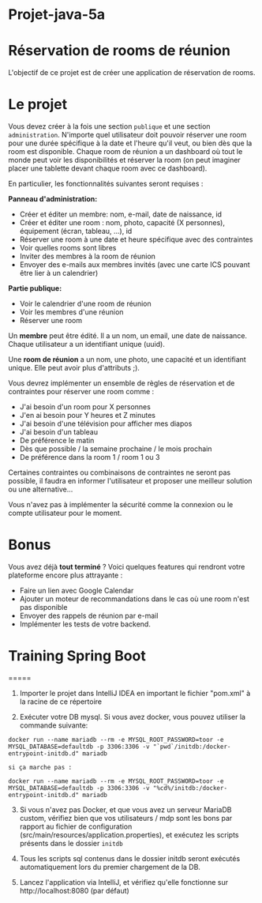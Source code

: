 # Projet-java-5a

Réservation de rooms de réunion
===========
L'objectif de ce projet est de créer une application de réservation de rooms. 
# Le projet 
Vous devez créer à la fois une section `publique` et une section `administration`.
N'importe quel utilisateur doit pouvoir réserver une room pour une durée spécifique à la date et l'heure qu'il veut, ou bien dès que la room est disponible. 
Chaque room de réunion a un dashboard où tout le monde peut voir les disponibilités et réserver la room (on peut imaginer placer une tablette devant chaque room avec ce dashboard).

En particulier, les fonctionnalités suivantes seront requises :

**Panneau d'administration:**
  * Créer et éditer un membre: nom, e-mail, date de naissance, id
  * Créer et éditer une room : nom, photo, capacité (X personnes), équipement (écran, tableau, ...), id
  * Réserver une room à une date et heure spécifique avec des contraintes
  * Voir quelles rooms sont libres
  * Inviter des membres à la room de réunion
  * Envoyer des e-mails aux membres invités (avec une carte ICS pouvant être lier à un calendrier)

**Partie publique:**
  * Voir le calendrier d'une room de réunion
  * Voir les membres d'une réunion
  * Réserver une room

Un **membre** peut être édité. Il a un nom, un email, une date de naissance. Chaque utilisateur a un identifiant unique (uuid). 

Une **room de réunion** a un nom, une photo, une capacité et un identifiant unique. Elle peut avoir plus d'attributs ;).

Vous devrez implémenter un ensemble de règles de réservation et de contraintes pour réserver une room comme : 
 - J'ai besoin d'un room pour X personnes
 - J'en ai besoin pour Y heures et Z minutes
 - J'ai besoin d'une télévision pour afficher mes diapos
 - J'ai besoin d'un tableau
 - De préférence le matin
 - Dès que possible / la semaine prochaine / le mois prochain
 - De préférence dans la room 1 / room 1 ou 3

Certaines contraintes ou combinaisons de contraintes ne seront pas possible, il faudra en informer l'utilisateur et proposer une meilleur solution ou une alternative...

Vous n'avez pas à implémenter la sécurité comme la connexion ou le compte utilisateur pour le moment.

# Bonus
Vous avez déjà **tout terminé** ?
Voici quelques features qui rendront votre plateforme encore plus attrayante :

 * Faire un lien avec Google Calendar
 * Ajouter un moteur de recommandations dans le cas où une room n'est pas disponible
 * Envoyer des rappels de réunion par e-mail 
 * Implémenter les tests de votre backend. 



# Training Spring Boot
=====

1. Importer le projet dans IntelliJ IDEA en important le fichier "pom.xml" à la racine de ce répertoire

2. Exécuter votre DB mysql. Si vous avez docker, vous pouvez utiliser la commande suivante:
```
docker run --name mariadb --rm -e MYSQL_ROOT_PASSWORD=toor -e MYSQL_DATABASE=defaultdb -p 3306:3306 -v "`pwd`/initdb:/docker-entrypoint-initdb.d" mariadb

si ça marche pas : 

docker run --name mariadb --rm -e MYSQL_ROOT_PASSWORD=toor -e MYSQL_DATABASE=defaultdb -p 3306:3306 -v "%cd%/initdb:/docker-entrypoint-initdb.d" mariadb

```

3. Si vous n'avez pas Docker, et que vous avez un serveur MariaDB custom, vérifiez bien que vos utilisateurs / mdp sont les bons par rapport au fichier de configuration (src/main/resources/application.properties), et exécutez les scripts présents dans le dossier `initdb`

4. Tous les scripts sql contenus dans le dossier initdb seront exécutés automatiquement lors du premier chargement de la DB.

5. Lancez l'application via IntelliJ, et vérifiez qu'elle fonctionne sur http://localhost:8080 (par défaut)